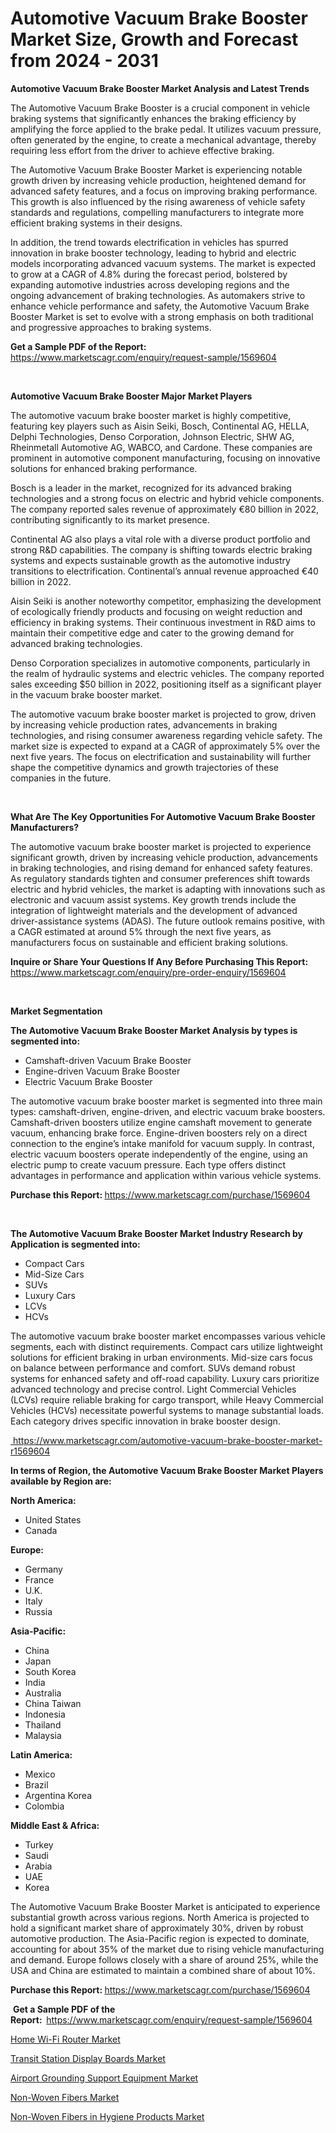 <p><h1>Automotive Vacuum Brake Booster Market Size, Growth and Forecast from 2024 - 2031</h1></p><p><strong>Automotive Vacuum Brake Booster Market Analysis and Latest Trends</strong></p>
<p><p>The Automotive Vacuum Brake Booster is a crucial component in vehicle braking systems that significantly enhances the braking efficiency by amplifying the force applied to the brake pedal. It utilizes vacuum pressure, often generated by the engine, to create a mechanical advantage, thereby requiring less effort from the driver to achieve effective braking.</p><p>The Automotive Vacuum Brake Booster Market is experiencing notable growth driven by increasing vehicle production, heightened demand for advanced safety features, and a focus on improving braking performance. This growth is also influenced by the rising awareness of vehicle safety standards and regulations, compelling manufacturers to integrate more efficient braking systems in their designs. </p><p>In addition, the trend towards electrification in vehicles has spurred innovation in brake booster technology, leading to hybrid and electric models incorporating advanced vacuum systems. The market is expected to grow at a CAGR of 4.8% during the forecast period, bolstered by expanding automotive industries across developing regions and the ongoing advancement of braking technologies. As automakers strive to enhance vehicle performance and safety, the Automotive Vacuum Brake Booster Market is set to evolve with a strong emphasis on both traditional and progressive approaches to braking systems.</p></p>
<p><strong>Get a Sample PDF of the Report:&nbsp;</strong> <a href="https://www.marketscagr.com/enquiry/request-sample/1569604?utm_campaign=1556&utm_medium=2&utm_source=Github&utm_content=ia&utm_term=14102024&utm_id=automotive-vacuum-brake-booster">https://www.marketscagr.com/enquiry/request-sample/1569604</a></p>
<p>&nbsp;</p>
<p><strong>Automotive Vacuum Brake Booster Major Market Players</strong></p>
<p><p>The automotive vacuum brake booster market is highly competitive, featuring key players such as Aisin Seiki, Bosch, Continental AG, HELLA, Delphi Technologies, Denso Corporation, Johnson Electric, SHW AG, Rheinmetall Automotive AG, WABCO, and Cardone. These companies are prominent in automotive component manufacturing, focusing on innovative solutions for enhanced braking performance.</p><p>Bosch is a leader in the market, recognized for its advanced braking technologies and a strong focus on electric and hybrid vehicle components. The company reported sales revenue of approximately €80 billion in 2022, contributing significantly to its market presence.</p><p>Continental AG also plays a vital role with a diverse product portfolio and strong R&D capabilities. The company is shifting towards electric braking systems and expects sustainable growth as the automotive industry transitions to electrification. Continental’s annual revenue approached €40 billion in 2022.</p><p>Aisin Seiki is another noteworthy competitor, emphasizing the development of ecologically friendly products and focusing on weight reduction and efficiency in braking systems. Their continuous investment in R&D aims to maintain their competitive edge and cater to the growing demand for advanced braking technologies.</p><p>Denso Corporation specializes in automotive components, particularly in the realm of hydraulic systems and electric vehicles. The company reported sales exceeding $50 billion in 2022, positioning itself as a significant player in the vacuum brake booster market.</p><p>The automotive vacuum brake booster market is projected to grow, driven by increasing vehicle production rates, advancements in braking technologies, and rising consumer awareness regarding vehicle safety. The market size is expected to expand at a CAGR of approximately 5% over the next five years. The focus on electrification and sustainability will further shape the competitive dynamics and growth trajectories of these companies in the future.</p></p>
<p>&nbsp;</p>
<p><strong>What Are The Key Opportunities For Automotive Vacuum Brake Booster Manufacturers?</strong></p>
<p><p>The automotive vacuum brake booster market is projected to experience significant growth, driven by increasing vehicle production, advancements in braking technologies, and rising demand for enhanced safety features. As regulatory standards tighten and consumer preferences shift towards electric and hybrid vehicles, the market is adapting with innovations such as electronic and vacuum assist systems. Key growth trends include the integration of lightweight materials and the development of advanced driver-assistance systems (ADAS). The future outlook remains positive, with a CAGR estimated at around 5% through the next five years, as manufacturers focus on sustainable and efficient braking solutions.</p></p>
<p><strong>Inquire or Share Your Questions If Any Before Purchasing This Report:</strong> <a href="https://www.marketscagr.com/enquiry/pre-order-enquiry/1569604?utm_campaign=1556&utm_medium=2&utm_source=Github&utm_content=ia&utm_term=14102024&utm_id=automotive-vacuum-brake-booster">https://www.marketscagr.com/enquiry/pre-order-enquiry/1569604</a></p>
<p>&nbsp;</p>
<p><strong>Market Segmentation</strong></p>
<p><strong>The Automotive Vacuum Brake Booster Market Analysis by types is segmented into:</strong></p>
<p><ul><li>Camshaft-driven Vacuum Brake Booster</li><li>Engine-driven Vacuum Brake Booster</li><li>Electric Vacuum Brake Booster</li></ul></p>
<p><p>The automotive vacuum brake booster market is segmented into three main types: camshaft-driven, engine-driven, and electric vacuum brake boosters. Camshaft-driven boosters utilize engine camshaft movement to generate vacuum, enhancing brake force. Engine-driven boosters rely on a direct connection to the engine’s intake manifold for vacuum supply. In contrast, electric vacuum boosters operate independently of the engine, using an electric pump to create vacuum pressure. Each type offers distinct advantages in performance and application within various vehicle systems.</p></p>
<p><strong>Purchase this Report:&nbsp;</strong><a href="https://www.marketscagr.com/purchase/1569604?utm_campaign=1556&utm_medium=2&utm_source=Github&utm_content=ia&utm_term=14102024&utm_id=automotive-vacuum-brake-booster">https://www.marketscagr.com/purchase/1569604</a></p>
<p>&nbsp;</p>
<p><strong>The Automotive Vacuum Brake Booster Market Industry Research by Application is segmented into:</strong></p>
<p><ul><li>Compact Cars</li><li>Mid-Size Cars</li><li>SUVs</li><li>Luxury Cars</li><li>LCVs</li><li>HCVs</li></ul></p>
<p><p>The automotive vacuum brake booster market encompasses various vehicle segments, each with distinct requirements. Compact cars utilize lightweight solutions for efficient braking in urban environments. Mid-size cars focus on balance between performance and comfort. SUVs demand robust systems for enhanced safety and off-road capability. Luxury cars prioritize advanced technology and precise control. Light Commercial Vehicles (LCVs) require reliable braking for cargo transport, while Heavy Commercial Vehicles (HCVs) necessitate powerful systems to manage substantial loads. Each category drives specific innovation in brake booster design.</p></p>
<p><a href="https://www.marketscagr.com/automotive-vacuum-brake-booster-market-r1569604?utm_campaign=1556&utm_medium=2&utm_source=Github&utm_content=ia&utm_term=14102024&utm_id=automotive-vacuum-brake-booster">&nbsp;https://www.marketscagr.com/automotive-vacuum-brake-booster-market-r1569604</a></p>
<p><strong>In terms of Region, the Automotive Vacuum Brake Booster Market Players available by Region are:</strong></p>
<p>
    <p> <strong> North America: </strong>
        <ul>
            <li>United States</li>
            <li>Canada</li>
        </ul>
        </p> 
    <p> <strong> Europe: </strong>
        <ul>
            <li>Germany</li>
            <li>France</li>
            <li>U.K.</li>
            <li>Italy</li>
            <li>Russia</li>
        </ul>
        </p> 
    <p> <strong> Asia-Pacific: </strong>
        <ul>
            <li>China</li>
            <li>Japan</li>
            <li>South Korea</li>
            <li>India</li>
            <li>Australia</li>
            <li>China Taiwan</li>
            <li>Indonesia</li>
            <li>Thailand</li>
            <li>Malaysia</li>
        </ul>
        </p> 
    <p> <strong> Latin America: </strong>
        <ul>
            <li>Mexico</li>
            <li>Brazil</li>
            <li>Argentina Korea</li>
            <li>Colombia</li>
        </ul>
        </p> 
    <p> <strong> Middle East & Africa: </strong>
        <ul>
            <li>Turkey</li>
            <li>Saudi</li>
            <li>Arabia</li>
            <li>UAE</li>
            <li>Korea</li>
        </ul>
    </p>
    </p>
<p><p>The Automotive Vacuum Brake Booster Market is anticipated to experience substantial growth across various regions. North America is projected to hold a significant market share of approximately 30%, driven by robust automotive production. The Asia-Pacific region is expected to dominate, accounting for about 35% of the market due to rising vehicle manufacturing and demand. Europe follows closely with a share of around 25%, while the USA and China are estimated to maintain a combined share of about 10%.</p></p>
<p><strong>Purchase this Report: </strong><a href="https://www.marketscagr.com/purchase/1569604?utm_campaign=1556&utm_medium=2&utm_source=Github&utm_content=ia&utm_term=14102024&utm_id=automotive-vacuum-brake-booster">https://www.marketscagr.com/purchase/1569604</a></p>
<p>&nbsp;<strong>Get a Sample PDF of the Report:&nbsp;&nbsp;</strong><a href="https://www.marketscagr.com/enquiry/request-sample/1569604?utm_campaign=1556&utm_medium=2&utm_source=Github&utm_content=ia&utm_term=14102024&utm_id=automotive-vacuum-brake-booster">https://www.marketscagr.com/enquiry/request-sample/1569604</a></p>
<p><strong></strong></p>
<p><p><a href="https://www.linkedin.com/pulse/market-forecasting-change-global-home-wi-fi-router-dynamics-6ttwc?trk=public_post_embed_feed-article-content&utm_campaign=1556&utm_medium=2&utm_source=Github&utm_content=ia&utm_term=14102024&utm_id=automotive-vacuum-brake-booster">Home Wi-Fi Router Market</a></p><p><a href="https://github.com/FassouRP/Market-Research-Report-List-6/blob/main/transit-station-display-boards-market.md?utm_campaign=1556&utm_medium=2&utm_source=Github&utm_content=ia&utm_term=14102024&utm_id=automotive-vacuum-brake-booster">Transit Station Display Boards Market</a></p><p><a href="https://www.linkedin.com/pulse/insights-airport-grounding-support-equipment-industry-market-1xvxc?trk=public_post_embed_feed-article-content&utm_campaign=1556&utm_medium=2&utm_source=Github&utm_content=ia&utm_term=14102024&utm_id=automotive-vacuum-brake-booster">Airport Grounding Support Equipment Market</a></p><p><a href="https://www.linkedin.com/pulse/non-woven-fibers-market-pulse-131-expansion-blueprint-dpycc?trk=public_post_embed_feed-article-content&utm_campaign=1556&utm_medium=2&utm_source=Github&utm_content=ia&utm_term=14102024&utm_id=automotive-vacuum-brake-booster">Non-Woven Fibers Market</a></p><p><a href="https://www.linkedin.com/pulse/non-woven-fibers-hygiene-products-mosaic-piecing-together-upimc?trk=public_post_embed_feed-article-content&utm_campaign=1556&utm_medium=2&utm_source=Github&utm_content=ia&utm_term=14102024&utm_id=automotive-vacuum-brake-booster">Non-Woven Fibers in Hygiene Products Market</a></p></p>